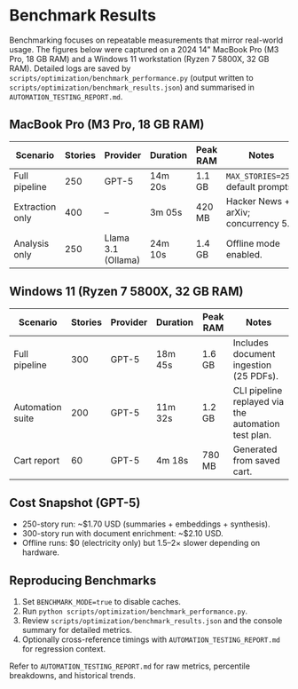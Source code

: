 # Benchmark Results

Benchmarking focuses on repeatable measurements that mirror real-world usage. The figures below were captured on a 2024 14" MacBook Pro (M3 Pro, 18 GB RAM) and a Windows 11 workstation (Ryzen 7 5800X, 32 GB RAM). Detailed logs are saved by `scripts/optimization/benchmark_performance.py` (output written to `scripts/optimization/benchmark_results.json`) and summarised in `AUTOMATION_TESTING_REPORT.md`.

## MacBook Pro (M3 Pro, 18 GB RAM)

| Scenario | Stories | Provider | Duration | Peak RAM | Notes |
|----------|---------|----------|----------|----------|-------|
| Full pipeline | 250 | GPT-5 | 14m 20s | 1.1 GB | `MAX_STORIES=250`, default prompts. |
| Extraction only | 400 | – | 3m 05s | 420 MB | Hacker News + arXiv; concurrency 5. |
| Analysis only | 250 | Llama 3.1 (Ollama) | 24m 10s | 1.4 GB | Offline mode enabled. |

## Windows 11 (Ryzen 7 5800X, 32 GB RAM)

| Scenario | Stories | Provider | Duration | Peak RAM | Notes |
|----------|---------|----------|----------|----------|-------|
| Full pipeline | 300 | GPT-5 | 18m 45s | 1.6 GB | Includes document ingestion (25 PDFs). |
| Automation suite | 200 | GPT-5 | 11m 32s | 1.2 GB | CLI pipeline replayed via the automation test plan. |
| Cart report | 60 | GPT-5 | 4m 18s | 780 MB | Generated from saved cart. |

## Cost Snapshot (GPT-5)

- 250-story run: ~$1.70 USD (summaries + embeddings + synthesis).
- 300-story run with document enrichment: ~$2.10 USD.
- Offline runs: $0 (electricity only) but 1.5–2× slower depending on hardware.

## Reproducing Benchmarks

1. Set `BENCHMARK_MODE=true` to disable caches.
2. Run `python scripts/optimization/benchmark_performance.py`.
3. Review `scripts/optimization/benchmark_results.json` and the console summary for detailed metrics.
4. Optionally cross-reference timings with `AUTOMATION_TESTING_REPORT.md` for regression context.

Refer to `AUTOMATION_TESTING_REPORT.md` for raw metrics, percentile breakdowns, and historical trends.
